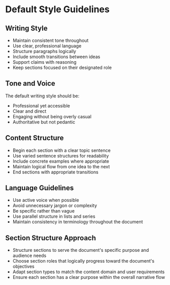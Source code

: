 # Default Style Guidelines

## Writing Style

- Maintain consistent tone throughout
- Use clear, professional language
- Structure paragraphs logically
- Include smooth transitions between ideas
- Support claims with reasoning
- Keep sections focused on their designated role

## Tone and Voice

The default writing style should be:
- Professional yet accessible
- Clear and direct
- Engaging without being overly casual
- Authoritative but not pedantic

## Content Structure

- Begin each section with a clear topic sentence
- Use varied sentence structures for readability
- Include concrete examples where appropriate
- Maintain logical flow from one idea to the next
- End sections with appropriate transitions

## Language Guidelines

- Use active voice when possible
- Avoid unnecessary jargon or complexity
- Be specific rather than vague
- Use parallel structure in lists and series
- Maintain consistency in terminology throughout the document

## Section Structure Approach

- Structure sections to serve the document's specific purpose and audience needs
- Choose section roles that logically progress toward the document's objectives
- Adapt section types to match the content domain and user requirements
- Ensure each section has a clear purpose within the overall narrative flow